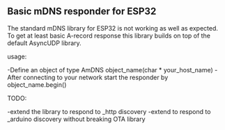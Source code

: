 ## Basic mDNS responder for ESP32 ##

The standard mDNS library for ESP32 is not working as well as expected.
To get at least basic A-record response this library builds on top of
the default AsyncUDP library.

usage: 

-Define an object of type AmDNS object_name(char * your_host_name)
-After connecting to your network start the responder by object_name.begin()


TODO: 

-extend the library to respond to _http discovery
-extend to respond to _arduino discovery without breaking OTA library